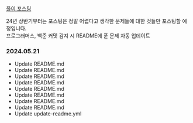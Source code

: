 [풀이 포스팅](https://mag1c.tistory.com/category/%EC%BD%94%EB%94%A9%ED%85%8C%EC%8A%A4%ED%8A%B8)

24년 상반기부터는 포스팅은 정말 어렵다고 생각한 문제들에 대한 것들만 포스팅할 예정입니다.
<br>
프로그래머스, 백준 커밋 감지 시 README에 푼 문제 자동 업데이트

### 2024.05.21<br>
- Update README.md<br>
- Update README.md<br>
- Update README.md<br>
- Update README.md<br>
- Update README.md<br>
- Update README.md<br>
- Update README.md<br>
- Update README.md<br>
- Update update-readme.yml
